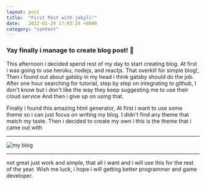 ```yaml
---
layout: post
title:  "First Post with jekyll!"
date:   2022-01-29 17:03:24 +0800
category: "content"
---
```


### Yay finally i manage to create blog post! :tada:

This afternoon i decided spend rest of my day to start creating blog. At first i was going to use heroku, nodejs, and reactjs. That overkill for simple blog!,
Then i found out about gatsby in my head i think gatsby should do the job. After one hour searching for tutorial, step by step on integrating to github, I don't know but i don't like the way they keep suggesting me to use their cloud service And then i give up on using that.

Finally i found this amazing html generator, At first i want to use some theme so i can just focus on writing my blog. I didn't find any theme that match my taste. Then i decided to create my own i this is the theme that i came out with

___

![my blog](/assets/img/myblog.png)

___
not great just work and simple, that all i want and i will use this for the rest of the year. Wish me luck, i hope i will getting better programmer and game developer.